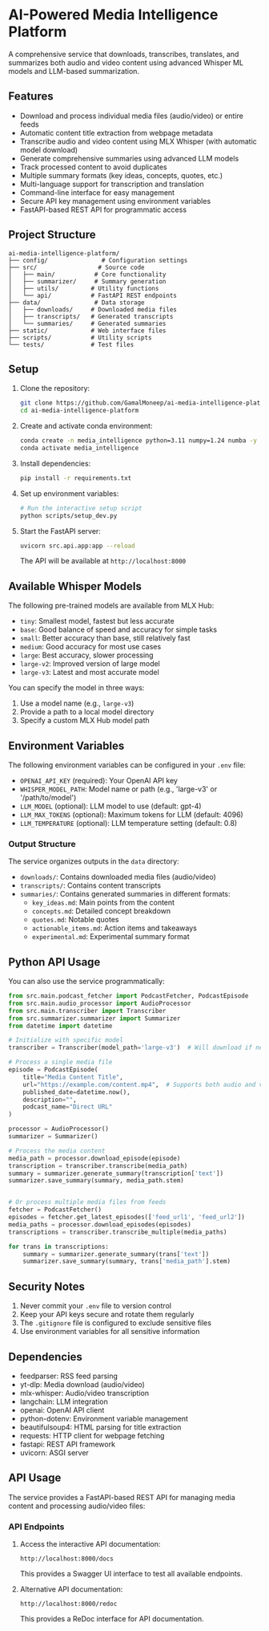 # AI-Powered Media Intelligence Platform

A comprehensive service that downloads, transcribes, translates, and summarizes both audio and video content using advanced Whisper ML models and LLM-based summarization.
## Features

- Download and process individual media files (audio/video) or entire feeds
- Automatic content title extraction from webpage metadata
- Transcribe audio and video content using MLX Whisper (with automatic model download)
- Generate comprehensive summaries using advanced LLM models
- Track processed content to avoid duplicates
- Multiple summary formats (key ideas, concepts, quotes, etc.)
- Multi-language support for transcription and translation
- Command-line interface for easy management
- Secure API key management using environment variables
- FastAPI-based REST API for programmatic access

## Project Structure

```
ai-media-intelligence-platform/
├── config/               # Configuration settings
├── src/                 # Source code
│   ├── main/           # Core functionality
│   ├── summarizer/     # Summary generation
│   ├── utils/         # Utility functions
│   └── api/           # FastAPI REST endpoints
├── data/               # Data storage
│   ├── downloads/     # Downloaded media files
│   ├── transcripts/   # Generated transcripts
│   └── summaries/     # Generated summaries
├── static/            # Web interface files
├── scripts/           # Utility scripts
└── tests/             # Test files
```


## Setup

1. Clone the repository:
   ```bash
   git clone https://github.com/GamalMoneep/ai-media-intelligence-platform.git
   cd ai-media-intelligence-platform
   ```

2. Create and activate conda environment:
   ```bash
   conda create -n media_intelligence python=3.11 numpy=1.24 numba -y
   conda activate media_intelligence
   ```

3. Install dependencies:
   ```bash
   pip install -r requirements.txt
   ```

4. Set up environment variables:
   ```bash
   # Run the interactive setup script
   python scripts/setup_dev.py
   ```

5. Start the FastAPI server:
   ```bash
   uvicorn src.api.app:app --reload
   ```
    The API will be available at `http://localhost:8000`



## Available Whisper Models

The following pre-trained models are available from MLX Hub:

- `tiny`: Smallest model, fastest but less accurate
- `base`: Good balance of speed and accuracy for simple tasks
- `small`: Better accuracy than base, still relatively fast
- `medium`: Good accuracy for most use cases
- `large`: Best accuracy, slower processing
- `large-v2`: Improved version of large model
- `large-v3`: Latest and most accurate model

You can specify the model in three ways:
1. Use a model name (e.g., `large-v3`)
2. Provide a path to a local model directory
3. Specify a custom MLX Hub model path



## Environment Variables

The following environment variables can be configured in your `.env` file:

- `OPENAI_API_KEY` (required): Your OpenAI API key
- `WHISPER_MODEL_PATH`: Model name or path (e.g., 'large-v3' or '/path/to/model')
- `LLM_MODEL` (optional): LLM model to use (default: gpt-4)
- `LLM_MAX_TOKENS` (optional): Maximum tokens for LLM (default: 4096)
- `LLM_TEMPERATURE` (optional): LLM temperature setting (default: 0.8)



### Output Structure

The service organizes outputs in the `data` directory:
- `downloads/`: Contains downloaded media files (audio/video)
- `transcripts/`: Contains content transcripts
- `summaries/`: Contains generated summaries in different formats:
  - `key_ideas.md`: Main points from the content
  - `concepts.md`: Detailed concept breakdown
  - `quotes.md`: Notable quotes
  - `actionable_items.md`: Action items and takeaways
  - `experimental.md`: Experimental summary format



## Python API Usage

You can also use the service programmatically:

```python
from src.main.podcast_fetcher import PodcastFetcher, PodcastEpisode
from src.main.audio_processor import AudioProcessor
from src.main.transcriber import Transcriber
from src.summarizer.summarizer import Summarizer
from datetime import datetime

# Initialize with specific model
transcriber = Transcriber(model_path='large-v3')  # Will download if needed

# Process a single media file
episode = PodcastEpisode(
    title="Media Content Title",
    url="https://example.com/content.mp4",  # Supports both audio and video
    published_date=datetime.now(),
    description="",
    podcast_name="Direct URL"
)

processor = AudioProcessor()
summarizer = Summarizer()

# Process the media content
media_path = processor.download_episode(episode)
transcription = transcriber.transcribe(media_path)
summary = summarizer.generate_summary(transcription['text'])
summarizer.save_summary(summary, media_path.stem)


# Or process multiple media files from feeds
fetcher = PodcastFetcher()
episodes = fetcher.get_latest_episodes(['feed_url1', 'feed_url2'])
media_paths = processor.download_episodes(episodes)
transcriptions = transcriber.transcribe_multiple(media_paths)

for trans in transcriptions:
    summary = summarizer.generate_summary(trans['text'])
    summarizer.save_summary(summary, trans['media_path'].stem)
```



## Security Notes

1. Never commit your `.env` file to version control
2. Keep your API keys secure and rotate them regularly
3. The `.gitignore` file is configured to exclude sensitive files
4. Use environment variables for all sensitive information



## Dependencies

- feedparser: RSS feed parsing
- yt-dlp: Media download (audio/video)
- mlx-whisper: Audio/video transcription
- langchain: LLM integration
- openai: OpenAI API client
- python-dotenv: Environment variable management
- beautifulsoup4: HTML parsing for title extraction
- requests: HTTP client for webpage fetching
- fastapi: REST API framework
- uvicorn: ASGI server



## API Usage

The service provides a FastAPI-based REST API for managing media content and processing audio/video files:

### API Endpoints

1. Access the interactive API documentation:
   ```
   http://localhost:8000/docs
   ```
   This provides a Swagger UI interface to test all available endpoints.

2. Alternative API documentation:
   ```
   http://localhost:8000/redoc
   ```
   This provides a ReDoc interface for API documentation.

